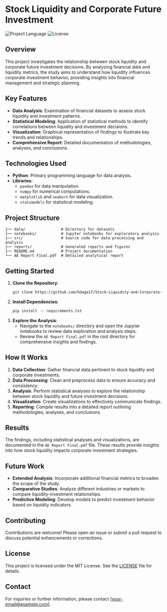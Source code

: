 
# Stock Liquidity and Corporate Future Investment

![Project Language](https://img.shields.io/badge/language-Python-blue.svg)
![License](https://img.shields.io/github/license/hdaga17/Stock-Liquidity-and-Corporate-Future-Investment)

## Overview

This project investigates the relationship between stock liquidity and corporate future investment decisions. By analyzing financial data and liquidity metrics, the study aims to understand how liquidity influences corporate investment behavior, providing insights into financial management and strategic planning.

## Key Features

- **Data Analysis**: Examination of financial datasets to assess stock liquidity and investment patterns.
- **Statistical Modeling**: Application of statistical methods to identify correlations between liquidity and investment decisions.
- **Visualization**: Graphical representation of findings to illustrate key trends and relationships.
- **Comprehensive Report**: Detailed documentation of methodologies, analyses, and conclusions.

## Technologies Used

- **Python**: Primary programming language for data analysis.
- **Libraries**:
  - `pandas` for data manipulation.
  - `numpy` for numerical computations.
  - `matplotlib` and `seaborn` for data visualization.
  - `statsmodels` for statistical modeling.

## Project Structure

```
├── data/                # Directory for datasets
├── notebooks/           # Jupyter notebooks for exploratory analysis
├── src/                 # Source code for data processing and analysis
├── reports/             # Generated reports and figures
├── README.md            # Project documentation
└── AE Report Final.pdf  # Detailed analytical report
```

## Getting Started

1. **Clone the Repository**:
    ```bash
    git clone https://github.com/hdaga17/Stock-Liquidity-and-Corporate-Future-Investment.git
    ```
2. **Install Dependencies**:
    ```bash
    pip install -r requirements.txt
    ```
3. **Explore the Analysis**:
    - Navigate to the `notebooks/` directory and open the Jupyter notebooks to review data exploration and analysis steps.
    - Review the `AE Report Final.pdf` in the root directory for comprehensive insights and findings.

## How It Works

1. **Data Collection**: Gather financial data pertinent to stock liquidity and corporate investments.
2. **Data Processing**: Clean and preprocess data to ensure accuracy and consistency.
3. **Analysis**: Perform statistical analyses to explore the relationship between stock liquidity and future investment decisions.
4. **Visualization**: Create visualizations to effectively communicate findings.
5. **Reporting**: Compile results into a detailed report outlining methodologies, analyses, and conclusions.

## Results

The findings, including statistical analyses and visualizations, are documented in the `AE Report Final.pdf` file. These results provide insights into how stock liquidity impacts corporate investment strategies.

## Future Work

- **Extended Analysis**: Incorporate additional financial metrics to broaden the scope of the study.
- **Comparative Studies**: Analyze different industries or markets to compare liquidity-investment relationships.
- **Predictive Modeling**: Develop models to predict investment behavior based on liquidity indicators.

## Contributing

Contributions are welcome! Please open an issue or submit a pull request to discuss potential enhancements or corrections.

## License

This project is licensed under the MIT License. See the [LICENSE](LICENSE) file for details.

## Contact

For inquiries or further information, please contact [your-email@example.com].
